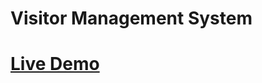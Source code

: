 # Visitor Management System

# [Live Demo](https://ujwal-yadav.github.io/visitor-management-system/)
